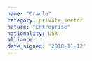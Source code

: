 ```yaml
---
name: "Oracle"
category: private_sector
nature: "Entreprise"
nationality: USA
alliance: 
date_signed: '2018-11-12'
---
```

    